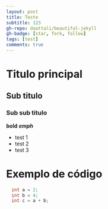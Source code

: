 ```yaml
---
layout: post
title: Teste
subtitle: 123
gh-repo: daattali/beautiful-jekyll
gh-badge: [star, fork, follow]
tags: [test]
comments: true
---
```


# Titulo principal
## Sub titulo
### Sub sub titulo
**bold**
***emph***
- test 1
- test 2
- test 3

# Exemplo de código
```c++
  int a = 2;
  int b = 4;
  int c = a + b;
```